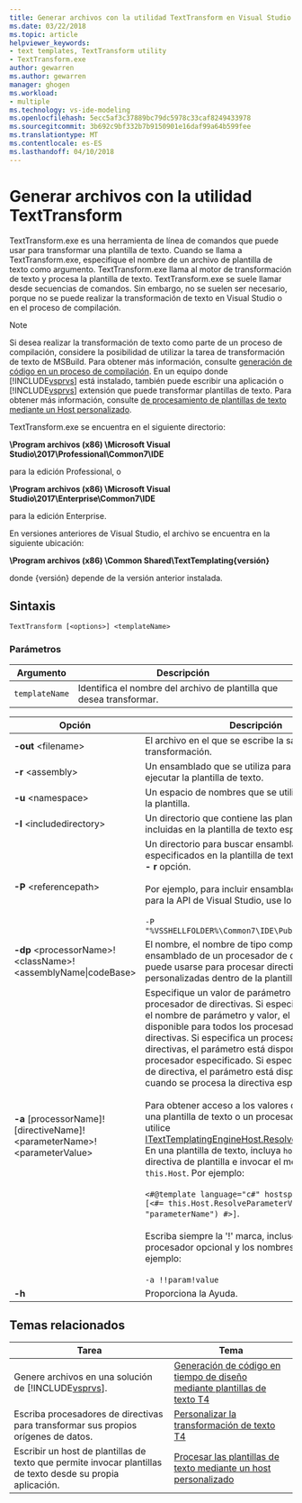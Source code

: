 ```yaml
---
title: Generar archivos con la utilidad TextTransform en Visual Studio | Documentos de Microsoft
ms.date: 03/22/2018
ms.topic: article
helpviewer_keywords:
- text templates, TextTransform utility
- TextTransform.exe
author: gewarren
ms.author: gewarren
manager: ghogen
ms.workload:
- multiple
ms.technology: vs-ide-modeling
ms.openlocfilehash: 5ecc5af3c37889bc79dc5978c33caf8249433978
ms.sourcegitcommit: 3b692c9bf332b7b9150901e16daf99a64b599fee
ms.translationtype: MT
ms.contentlocale: es-ES
ms.lasthandoff: 04/10/2018
---
```

# <a name="generate-files-with-the-texttransform-utility"></a>Generar archivos con la utilidad TextTransform

TextTransform.exe es una herramienta de línea de comandos que puede usar para transformar una plantilla de texto. Cuando se llama a TextTransform.exe, especifique el nombre de un archivo de plantilla de texto como argumento. TextTransform.exe llama al motor de transformación de texto y procesa la plantilla de texto. TextTransform.exe se suele llamar desde secuencias de comandos. Sin embargo, no se suelen ser necesario, porque no se puede realizar la transformación de texto en Visual Studio o en el proceso de compilación.

> [!NOTE]
> Si desea realizar la transformación de texto como parte de un proceso de compilación, considere la posibilidad de utilizar la tarea de transformación de texto de MSBuild. Para obtener más información, consulte [generación de código en un proceso de compilación](../modeling/code-generation-in-a-build-process.md). En un equipo donde [!INCLUDE[vsprvs](../code-quality/includes/vsprvs_md.md)] está instalado, también puede escribir una aplicación o [!INCLUDE[vsprvs](../code-quality/includes/vsprvs_md.md)] extensión que puede transformar plantillas de texto. Para obtener más información, consulte [de procesamiento de plantillas de texto mediante un Host personalizado](../modeling/processing-text-templates-by-using-a-custom-host.md).

 TextTransform.exe se encuentra en el siguiente directorio:

 **\Program archivos (x86) \Microsoft Visual Studio\2017\Professional\Common7\IDE**

para la edición Professional, o

 **\Program archivos (x86) \Microsoft Visual Studio\2017\Enterprise\Common7\IDE**

 para la edición Enterprise.

En versiones anteriores de Visual Studio, el archivo se encuentra en la siguiente ubicación:

**\Program archivos (x86) \Common Shared\TextTemplating\{versión}**

donde {versión} depende de la versión anterior instalada.

## <a name="syntax"></a>Sintaxis

```
TextTransform [<options>] <templateName>
```

### <a name="parameters"></a>Parámetros

|**Argumento**|**Descripción**|
|------------------|---------------------|
|`templateName`|Identifica el nombre del archivo de plantilla que desea transformar.|

|**Opción**|**Descripción**|
|----------------|---------------------|
|**-out** \<filename>|El archivo en el que se escribe la salida de la transformación.|
|**-r** \<assembly>|Un ensamblado que se utiliza para compilar y ejecutar la plantilla de texto.|
|**-u** \<namespace>|Un espacio de nombres que se utiliza para compilar la plantilla.|
|**-I** \<includedirectory>|Un directorio que contiene las plantillas de texto incluidas en la plantilla de texto especificado.|
|**-P** \<referencepath>|Un directorio para buscar ensamblados especificados en la plantilla de texto o para usar el **- r** opción.<br /><br /> Por ejemplo, para incluir ensamblados utilizados para la API de Visual Studio, use lo siguiente:<br /><br /> `-P "%VSSHELLFOLDER%\Common7\IDE\PublicAssemblies"`|
|**-dp** \<processorName>!\<className>!\<assemblyName&#124;codeBase>|El nombre, el nombre de tipo completo y el ensamblado de un procesador de directivas que puede usarse para procesar directivas personalizadas dentro de la plantilla de texto.|
|**-a** [processorName]![directiveName]!\<parameterName>!\<parameterValue>|Especifique un valor de parámetro para un procesador de directivas. Si especifica únicamente el nombre de parámetro y valor, el parámetro estará disponible para todos los procesadores de directivas. Si especifica un procesador de directivas, el parámetro está disponible sólo para el procesador especificado. Si especifica un nombre de directiva, el parámetro está disponible solo cuando se procesa la directiva especificada.<br /><br /> Para obtener acceso a los valores de parámetro de una plantilla de texto o un procesador de directivas, utilice [ITextTemplatingEngineHost.ResolveParameterValue](https://msdn.microsoft.com/library/microsoft.visualstudio.texttemplating.itexttemplatingenginehost.resolveparametervalue.aspx). En una plantilla de texto, incluya `hostspecific` en la directiva de plantilla e invocar el mensaje en `this.Host`. Por ejemplo:<br /><br /> `<#@template language="c#" hostspecific="true"#> [<#= this.Host.ResolveParameterValue("", "", "parameterName") #>]`.<br /><br /> Escriba siempre la '!' marca, incluso si se omiten el procesador opcional y los nombres de directiva. Por ejemplo:<br /><br /> `-a !!param!value`|
|**-h**|Proporciona la Ayuda.|

## <a name="related-topics"></a>Temas relacionados

|Tarea|Tema|
|----------|-----------|
|Genere archivos en una solución de [!INCLUDE[vsprvs](../code-quality/includes/vsprvs_md.md)].|[Generación de código en tiempo de diseño mediante plantillas de texto T4](../modeling/design-time-code-generation-by-using-t4-text-templates.md)|
|Escriba procesadores de directivas para transformar sus propios orígenes de datos.|[Personalizar la transformación de texto T4](../modeling/customizing-t4-text-transformation.md)|
|Escribir un host de plantillas de texto que permite invocar plantillas de texto desde su propia aplicación.|[Procesar las plantillas de texto mediante un host personalizado](../modeling/processing-text-templates-by-using-a-custom-host.md)|